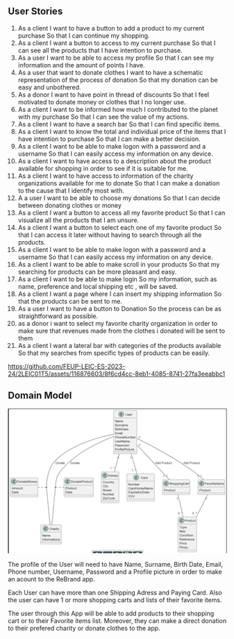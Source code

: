 ## User Stories

1. As a client I want to have a button to add a product to my current purchase So that I can continue my shopping.
2. As a client I want a button to access to my current purchase So that I can see all the products that I have intention to purchase.
3. As a user I want to be able to access my profile So that I can see my information and the amount of points I have.
4. As a user that want to donate clothes I want to have a schematic representation of the process of donation So that my donation can be easy and unbothered.
5. As a donor I want to have point in thread of discounts So that I feel motivated to donate money or clothes that I no longer use.
6. As a client I want to be informed how much I contributed to the planet with my purchase So that I can see the value of my actions.
7. As a client I want to have a search bar So that I can find specific items.
8. As a client I want to know the total and individual price of the items that I have intention to purchase So that I can make a better decision.
9. As a client I want to be able to make logon with a password and a username So that I can easily access my information on any device.
10. As a client I want to have access to a description about the product available for shopping in order to see if it is suitable for me.
11. As a client I want to have access to information of the charity organizations available for me to donate So that I can make a donation to the cause that I identify most with.
12. A a user I want to be able to choose my donations So that I can decide between donating clothes or money
13. As a client I want a button to access all my favorite product So that I can visualize all the products that I am unsure.
14. As a client I want a button to select each one of my favorite product So that I can access it later without having to search through all the products.
15. As a client I want to be able to make logon with a password and a username So that I can easily access my information on any device.
16. As a client I want to be able to make scroll in your products So that my searching for products can be more pleasant and easy.
17. As a client I want to be able to make login So my information, such as name, preference and local shipping etc , will be saved.
18. As a client I want a page where I can insert my shipping information So that the products can be sent to me.
19. As a user I want to have a button to Donation So the process can be as straightforward as possible.
20. as a donor i want to select my favorite charity organization in order to make sure that revenues made from the clothes i donated will be sent to them
21. As a client I want a lateral bar with categories of the products available So that my searches from specific types of products can be easily.




https://github.com/FEUP-LEIC-ES-2023-24/2LEIC01T5/assets/116876603/8f6cd4cc-8eb1-4085-8741-27fa3eeabbc1


  
## Domain Model

![Domain Model](Images/DomainModel.png)

The profile of the User will need to have Name, Surname, Birth Date, Email, Phone number, Username, Password and a Profile picture in order to make an acount to the ReBrand app.

Each User can have more than one Shipping Adress and Paying Card. Also the user can have 1 or more shopping carts and lists of their favorite items.

The user through this App will be able to add products to their shopping cart or to their Favorite items list. Moreover, they can make a direct donation to their prefered charity or donate clothes to the app.
